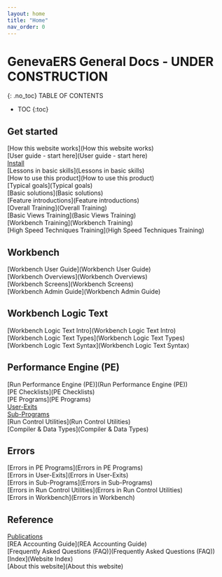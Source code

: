 ```yaml
---
layout: home
title: "Home"
nav_order: 0
---
```


# GenevaERS General Docs - UNDER CONSTRUCTION
{: .no_toc}
TABLE OF CONTENTS 
 - TOC
{:toc}  
  
## Get started
  
[How this website works](How this website works)  
[User guide - start here](User guide - start here)  
[Install](Install)  
[Lessons in basic skills](Lessons in basic skills)  
[How to use this product](How to use this product)  
[Typical goals](Typical goals)  
[Basic solutions](Basic solutions)  
[Feature introductions](Feature introductions)  
[Overall Training](Overall Training)  
[Basic Views Training](Basic Views Training)  
[Workbench Training](Workbench Training)  
[High Speed Techniques Training](High Speed Techniques Training)  
  
## Workbench
  
[Workbench User Guide](Workbench User Guide)  
[Workbench Overviews](Workbench Overviews)  
[Workbench Screens](Workbench Screens)  
[Workbench Admin Guide](Workbench Admin Guide)  
  
## Workbench Logic Text
  
[Workbench Logic Text Intro](Workbench Logic Text Intro)  
[Workbench Logic Text Types](Workbench Logic Text Types)  
[Workbench Logic Text Syntax](Workbench Logic Text Syntax)  
  
## Performance Engine (PE)
  
[Run Performance Engine (PE)](Run Performance Engine (PE))  
[PE Checklists](PE Checklists)  
[PE Programs](PE Programs)  
[User-Exits](User-Exits)  
[Sub-Programs](Sub-Programs)  
[Run Control Utilities](Run Control Utilities)  
[Compiler & Data Types](Compiler & Data Types)  

## Errors
  
[Errors in PE Programs](Errors in PE Programs)  
[Errors in User-Exits](Errors in User-Exits)  
[Errors in Sub-Programs](Errors in Sub-Programs)  
[Errors in Run Control Utilities](Errors in Run Control Utilities)  
[Errors in Workbench](Errors in Workbench)  
  
## Reference
  
[Publications](Publications)  
[REA Accounting Guide](REA Accounting Guide)  
[Frequently Asked Questions (FAQ)](Frequently Asked Questions (FAQ))  
[Index](Website Index)  
[About this website](About this website)  

